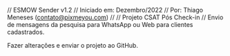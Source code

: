 // ESMOW Sender v1.2
// Iniciado em: Dezembro/2022
// Por: Thiago Meneses (contato@pixmeyou.com)
//
// Projeto CSAT Pós Check-in
// Envio de mensagens da pesquisa para WhatsApp ou Web para clientes cadastrados.


Fazer alterações e enviar o projeto ao GitHub. 